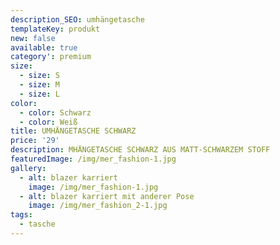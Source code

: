 ```yaml
---
description_SEO: umhängetasche
templateKey: produkt
new: false
available: true
category': premium
size:
  - size: S
  - size: M
  - size: L
color:
  - color: Schwarz
  - color: Weiß
title: UMHÄNGETASCHE SCHWARZ 
price: '29'
description: MHÄNGETASCHE SCHWARZ AUS MATT-SCHWARZEM STOFF
featuredImage: /img/mer_fashion-1.jpg
gallery:
  - alt: blazer karriert
    image: /img/mer_fashion-1.jpg
  - alt: blazer karriert mit anderer Pose
    image: /img/mer_fashion_2-1.jpg
tags:
  - tasche
---
```


